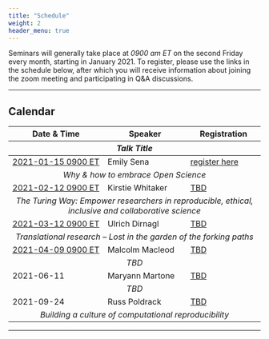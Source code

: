 ```yaml
---
title: "Schedule"
weight: 2
header_menu: true
---
```


Seminars will generally take place at *0900 am ET* on the second Friday every month, starting in January 2021. To register, please use the links in the schedule below, after which you will receive information about joining the zoom meeting and participating in Q&A discussions.

---

## Calendar

<!--
||<th colspan=3>Talk Title</th>|
||Date & Time|Speaker|Event Link|
|--|--|--|--|
|<td colspan=3>Why & how to embrace Open Science</td>
||[2021-01-15 0900 ET](https://arewemeetingyet.com/New%20York/2021-01-15/09:00)| Emily Sena| [link]()|
||2021-02-12 0900 ET| Kirstie Whitaker| [The Turing Way: Empower researchers in reproducible, ethical, inclusive and collaborative science]()|
||2021-03-12 0900 ET | Ulrich Dirnagl| [TBD]()|
||2021-04-09 0900 ET | Malcolm Macleod| [TBD]()|
||2021-06-11 Time TBD| Maryann Martone| [TBD]()|
||2021-09-24 Time TBD| Russ Poldrack| [TBD]()|
-->

<table>
<thead>
<tr>
<th>Date & Time</th>
<th>Speaker</th>
<th>Registration</th>
</tr>
<tr>
<th colspan = 3><center><em>Talk Title</em></center></th>
</tr>
</thead>
<tbody>
<tr>
<td><a href="https://arewemeetingyet.com/New%20York/2021-01-15/09:00">2021-01-15 0900 ET</a></td>
<td>Emily Sena</td>
<td><a href="https://ufl.libcal.com/calendar/HSCLWorkshops/2021-01-15_Emily-Sena-seminar">register here</a></td>
</tr>
<tr>
<td colspan=3><center>
<em>Why & how to embrace Open Science</em>
</center></td>
</tr>
<tr>
<td><a href="https://arewemeetingyet.com/New%20York/2021-02-12/09:00">2021-02-12 0900 ET</a></td>
<td>Kirstie Whitaker</td>
<td><a href="">TBD</a></td>
</tr>
<tr>
<td colspan=3><center>
<em>The Turing Way: Empower researchers in reproducible, ethical, inclusive and collaborative science</em>
</center></td>
</tr>
<tr>
<td><a href="https://arewemeetingyet.com/New%20York/2021-03-12/09:00">2021-03-12 0900 ET</a></td>
<td>Ulrich Dirnagl</td>
<td><a href="">TBD</a></td>
</tr>
<tr>
<td colspan=3><center>
<em>Translational research – Lost in the garden of the forking paths</em>
</center></td>
</tr>
<tr>
<td><a href="https://arewemeetingyet.com/New%20York/2021-04-09/09:00">2021-04-09 0900 ET</a></td>
<td>Malcolm Macleod</td>
<td><a href="">TBD</a></td>
</tr>
<tr>
<td colspan=3><center>
<em>TBD</em>
</center></td>
</tr>
<tr>
<td>2021-06-11</td>
<td>Maryann Martone</td>
<td><a href="">TBD</a></td>
</tr>
<tr>
<td colspan=3><center>
<em>TBD</em>
</center></td>
</tr>
<tr>
<td>2021-09-24</td>
<td>Russ Poldrack</td>
<td><a href="">TBD</a></td>
</tr>
<tr>
<td colspan=3><center>
<em>Building a culture of computational reproducibility</em>
</center></td>
</tr>
</tbody>
</table>


---


